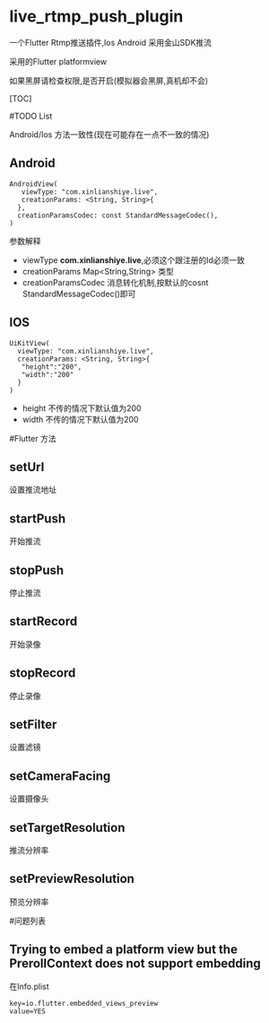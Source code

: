 # live_rtmp_push_plugin

一个Flutter Rtmp推送插件,Ios Android 采用金山SDK推流

采用的Flutter platformview

如果黑屏请检查权限,是否开启(模拟器会黑屏,真机却不会)


[TOC]


#TODO List

Android/Ios 方法一致性(现在可能存在一点不一致的情况)




## Android

```
AndroidView(
   viewType: "com.xinlianshiye.live",
   creationParams: <String, String>{
  },
  creationParamsCodec: const StandardMessageCodec(),
)
```

参数解释

* viewType
  **com.xinlianshiye.live**,必须这个跟注册的Id必须一致
* creationParams
  Map<String,String> 类型
* creationParamsCodec
  消息转化机制,按默认的cosnt StandardMessageCodec()即可
 

 
## IOS

```
UiKitView(
  viewType: "com.xinlianshiye.live",
  creationParams: <String, String>{
   "height":"200",
   "width":"200"
  }
)
```

- height 不传的情况下默认值为200
- width 不传的情况下默认值为200


#Flutter 方法

## setUrl
设置推流地址

## startPush
开始推流

## stopPush
停止推流

## startRecord
开始录像

## stopRecord
停止录像

## setFilter 
设置滤镜
## setCameraFacing
设置摄像头
## setTargetResolution
推流分辨率
## setPreviewResolution
预览分辨率



#问题列表


## Trying to embed a platform view but the PrerollContext does not support embedding

在Info.plist


```
key=io.flutter.embedded_views_preview 
value=YES
```